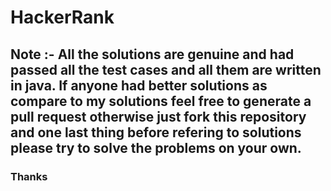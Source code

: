 # HackerRank

## Note :- All the solutions are genuine and had passed all the test cases and all them are written in java. If anyone had better solutions as compare to my solutions feel free to generate a pull request otherwise just fork this repository and one last thing before refering to solutions please try to solve the problems on your own.



###                                                                                                           Thanks
